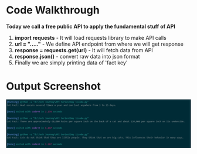 # Code Walkthrough
**Today we call a free public API to apply the fundamental stuff of API**<br>
1. **import requests** - It will load requests library to make API calls
2. **url = "....."** - We define API endpoint from where we will get response
3. **response = requests.get(url)** - It will fetch data from API
4. **response.json()** - convert raw data into json format
5. Finally we are simply printing data of 'fact key'

# Output Screenshot
![alt text](image.png)